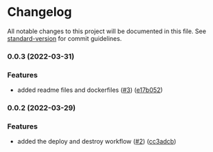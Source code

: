 # Changelog

All notable changes to this project will be documented in this file. See [standard-version](https://github.com/conventional-changelog/standard-version) for commit guidelines.

### 0.0.3 (2022-03-31)


### Features

* added readme files and dockerfiles ([#3](https://github.com/malaquiasdev/thepixardb/issues/3)) ([e17b052](https://github.com/malaquiasdev/thepixardb/commit/e17b05267ad38c89bba0eaa794e12acc0f42d651))

### 0.0.2 (2022-03-29)


### Features

* added the deploy and destroy workflow ([#2](https://github.com/malaquiasdev/thepixardb/issues/2)) ([cc3adcb](https://github.com/malaquiasdev/thepixardb/commit/cc3adcb06e6db79695c5abc609bb703cc7e365bf))
